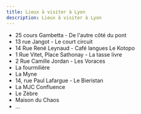```yaml
---
title: Lieux à visiter à Lyon
description: Lieux à visiter à Lyon
---
```


* 25 cours Gambetta - De l'autre côté du pont
* 13 rue Jangot - Le court circuit
* 14 Rue René Leynaud - Café langues Le Kotopo 
* 1 Rue Vitet, Place Sathonay - La tasse livre
* 2 Rue Camille Jordan - Les Voraces
* La fourmilière
* La Myne
* 14, rue Paul Lafargue - Le Bieristan
* La MJC Confluence
* Le Zèbre
* Maison du Chaos
* ...
